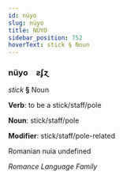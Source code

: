 ```yaml
---
id: nüyo
slug: nüyo
title: NÜYO
sidebar_position: 752
hoverText: stick § Noun
---
```


### nüyo&emsp;<span kind="abugida">ƨʄɀ</span>

*stick* **§** Noun

**Verb**: to be a stick/staff/pole

**Noun**: stick/staff/pole

**Modifier**: stick/staff/pole-related

Romanian nuia undefined

*Romance Language Family*